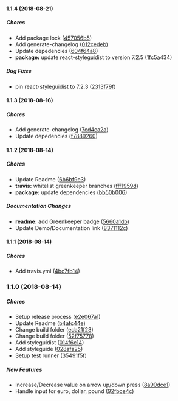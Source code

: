 #### 1.1.4 (2018-08-21)

##### Chores

*  Add package lock ([457056b5](https://github.com/AvraamMavridis/react-money-input/commit/457056b5aa9032521e31bb6db16d5e01c016c474))
*  Add generate-changelog ([012cedeb](https://github.com/AvraamMavridis/react-money-input/commit/012cedeb8ab491327ee8142f3a7b4a5f1708bb0e))
*  Update depedencies ([604f64a8](https://github.com/AvraamMavridis/react-money-input/commit/604f64a8f532457d91c049c531ef1fa1518fe1c6))
* **package:**  update react-styleguidist to version 7.2.5 ([1fc5a434](https://github.com/AvraamMavridis/react-money-input/commit/1fc5a434f64727386671b7680ef7740f43d2b3e3))

##### Bug Fixes

*  pin react-styleguidist to 7.2.3 ([2313f79f](https://github.com/AvraamMavridis/react-money-input/commit/2313f79fc5149291cde403d523050512b4b46a0a))

#### 1.1.3 (2018-08-16)

##### Chores

*  Add generate-changelog ([7cd4ca2a](https://github.com/AvraamMavridis/react-money-input/commit/7cd4ca2af6198d170d903d1d0098d0cc1bcdd37e))
*  Update depedencies ([f7889260](https://github.com/AvraamMavridis/react-money-input/commit/f78892606837655d287edf7f34246403350fedae))

#### 1.1.2 (2018-08-14)

##### Chores

*  Update Readme ([6b6bf9e3](https://github.com/AvraamMavridis/react-money-input/commit/6b6bf9e3e524790afb49f3e68605a1ef53b6bc89))
* **travis:**  whitelist greenkeeper branches ([fff1959d](https://github.com/AvraamMavridis/react-money-input/commit/fff1959d0d84a80502b58e2a2c9d58ddffb00c57))
* **package:**  update dependencies ([bb50b006](https://github.com/AvraamMavridis/react-money-input/commit/bb50b0065b6f33e65772076f03f9a18a270604d7))

##### Documentation Changes

* **readme:**  add Greenkeeper badge ([5660a1db](https://github.com/AvraamMavridis/react-money-input/commit/5660a1db463ea16383200503b68ff5cba1335033))
*  Update Demo/Documentation link ([8371112c](https://github.com/AvraamMavridis/react-money-input/commit/8371112cceb00ee4bb1b802480e3a76ffe02a275))

#### 1.1.1 (2018-08-14)

##### Chores

*  Add travis.yml ([4bc7fb14](https://github.com/AvraamMavridis/react-money-input/commit/4bc7fb14797b233a43cfa0eb0e8492e5cc5b6257))

### 1.1.0 (2018-08-14)

##### Chores

*  Setup release process ([e2e067a1](https://github.com/AvraamMavridis/react-money-input/commit/e2e067a109a034b67b530ada719be33d3b2bef08))
*  Update Readme ([b4afc44e](https://github.com/AvraamMavridis/react-money-input/commit/b4afc44e90fe443c2944dd4791e19daa2d8963fe))
*  Change build folder ([eda21f23](https://github.com/AvraamMavridis/react-money-input/commit/eda21f23eeede6f0f9095a7bc3d947f9ffa7e519))
*  Change build folder ([52f75778](https://github.com/AvraamMavridis/react-money-input/commit/52f7577805c6758cc29dcb277933e00a5e04b7a5))
*  Add styleguidist ([014f6c14](https://github.com/AvraamMavridis/react-money-input/commit/014f6c140ee1a32a393c2bc4c1feda99f492a546))
*  Add styleguide ([028afa25](https://github.com/AvraamMavridis/react-money-input/commit/028afa254cd526f2ce632f0c6b912cd880729afb))
*  Setup test runner ([35491f5f](https://github.com/AvraamMavridis/react-money-input/commit/35491f5f001fa204dd294a0acf8bf2402b488270))

##### New Features

*  Increase/Decrease value on arrow up/down press ([8a90dce1](https://github.com/AvraamMavridis/react-money-input/commit/8a90dce1ffc186294480d7c7cccb9558d9411d9d))
*  Handle input for euro, dollar, pound ([92fbce4c](https://github.com/AvraamMavridis/react-money-input/commit/92fbce4ce2472e3dbd7a14abec37cdc79b63a883))

